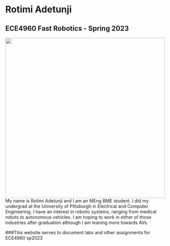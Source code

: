 # Rotimi Adetunji 
## ECE4960 Fast Robotics - Spring 2023
<img src = "Headshot2022.jpg" width = "500" style="float:left">
My name is Rotimi Adetunji and I am an MEng BME student. I did my undergrad at the University of Pittsburgh in Electrical and Computer Engineering. I have an interest in robotic systems, ranging from medical robots to autonomous vehicles. I am hoping to work in either of those industries after graduation although I am leaning more towards AVs. 

###This website serves to document labs and other assignments for ECE4960 sp2023

